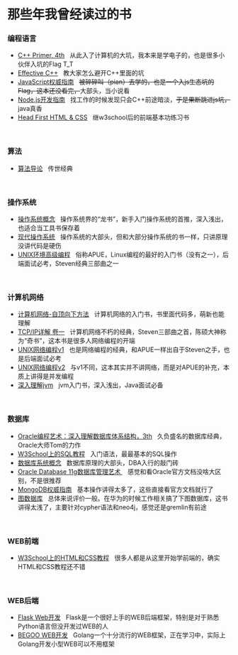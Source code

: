 <h1>那些年我曾经读过的书</h1>

<h3>编程语言</h3>
<ul>
<li><a href = "https://book.douban.com/subject/1767741/">C++ Primer, 4th</a>&nbsp&nbsp 从此入了计算机的大坑，我本来是学电子的，也是很多小伙伴入坑的Flag T_T</li>
<li><a href = https://book.douban.com/subject/1842426/">Effective C++</a>&nbsp&nbsp
教大家怎么避开C++里面的坑</li>
<li><a href = "https://book.douban.com/subject/1232061/">JavaScript权威指南</a>&nbsp&nbsp <s>被碎碎叫（pian）去学的，也是一个入js生态坑的Flag，这本还没看完，</s>大部头，当小说看</li>
<li><a href = "https://book.douban.com/subject/10789820/">Node.js开发指南</a>&nbsp&nbsp 找工作的时候发现只会C++前途暗淡，<s>于是果断跳进js坑，</s>java真香</li>
<li><a href = "https://book.douban.com/subject/3840201/">Head First HTML & CSS</a>&nbsp&nbsp
继w3school后的前端基本功练习书</li>
</ul>

<br/>

<h3>算法</h3>
<ul>
<li><a href = "https://book.douban.com/subject/1152912/">算法导论</a>&nbsp&nbsp
传世经典</li>
</ul>
<br/>

<h3>操作系统</h3>
<ul>
<li><a href = "https://book.douban.com/subject/2109679/">操作系统概念</a>&nbsp&nbsp
操作系统界的“龙书”，新手入门操作系统的首推，深入浅出，也适合当工具书保存着</li>
<li><a href = "https://book.douban.com/subject/1390650/">现代操作系统</a>&nbsp&nbsp
操作系统的大部头，但和大部分操作系统的书一样，只讲原理没讲代码是硬伤</li>
<li><a href = "https://book.douban.com/subject/1788421/">UNIX环境高级编程</a>&nbsp&nbsp
俗称APUE，Linux编程的最好的入门书（没有之一），后端面试必考，Steven经典三部曲之一</li>
</ul>

<br/>

<h3>计算机网络</h3>
<ul>
<li><a href = "https://book.douban.com/subject/1391207/">计算机网络-自顶向下方法</a>&nbsp&nbsp
计算机网络的入门书，书里面代码多，萌新也能理解</li>
<li><a href = "https://book.douban.com/subject/1088054/">TCP/IP详解 卷一</a>&nbsp&nbsp
计算机网络不朽的经典，Steven三部曲之首，陈硕大神称为“奇书”，这本书是很多人网络编程的开端</li>
<li><a href = "https://book.douban.com/subject/4859464/">UNIX网络编程v1</a>&nbsp&nbsp
也是网络编程的经典，和APUE一样出自于Steven之手，也是后端面试必考</li>
<li><a href = "https://book.douban.com/subject/4118577/">UNIX网络编程v2</a>&nbsp&nbsp
与v1不同，这本其实并不讲网络，而是对APUE的补充，本质上讲得是并发编程</li>
<li><a href = "https://book.douban.com/subject/24722612/">深入理解jvm</a>&nbsp&nbsp
jvm入门书，深入浅出，Java面试必备</li>
</ul>
<br/>

<h3>数据库</h3>
<ul>
<li><a href = "https://book.douban.com/reading/37658612/">Oracle编程艺术：深入理解数据库体系结构，3th</a>&nbsp&nbsp
久负盛名的数据库经典，Oracle大师Tom的力作</li>
<li><a href = "http://www.w3school.com.cn/sql/index.asp">W3School上的SQL教程</a>&nbsp&nbsp
入门语法，最最基本的SQL操作</li>
<li><a href = "https://book.douban.com/subject/1929984/">数据库系统概念</a>&nbsp&nbsp
数据库原理的大部头，DBA入行的敲门砖</li>
<li><a href = "https://book.douban.com/subject/4831446/">Oracle Database 11g数据库管理艺术 </a>&nbsp&nbsp
感觉和看Oracle官方文档没啥大区别，不是很推荐</li>
<li><a href = "https://book.douban.com/subject/6068947/">MongoDB权威指南</a>&nbsp&nbsp
基本操作讲得太多了，这些直接看官方文档就行了</li>
<li><a href = "https://book.douban.com/subject/26334785/">图数据库</a>&nbsp&nbsp
总体来说评价一般。在华为的时候工作相关搞了下图数据库，这书讲得太浅了，主要针对cypher语法和neo4j，感觉还是gremlin有前途</li>
</ul>
<br/>


<h3>WEB前端</h3>
<ul>
<li><a href = "http://www.w3school.com.cn/h.asp">W3School上的HTML和CSS教程</a>&nbsp&nbsp
很多人都是从这里开始学前端的，确实HTML和CSS教程还不错</li>
</ul>
<br/>

<h3>WEB后端</h3>
<ul>
<li><a href = "https://book.douban.com/subject/26274202/">Flask Web开发</a>&nbsp&nbsp
Flask是一个很好上手的WEB后端框架，特别是对于熟悉Python语言但没开发过WEB的人</li>
<li><a href = "https://beego.me/">BEGOO WEB开发</a>&nbsp&nbsp
Golang一个十分流行的WEB框架，正在学习中，实际上Golang开发小型WEB可以不用框架</li>
</ul>
